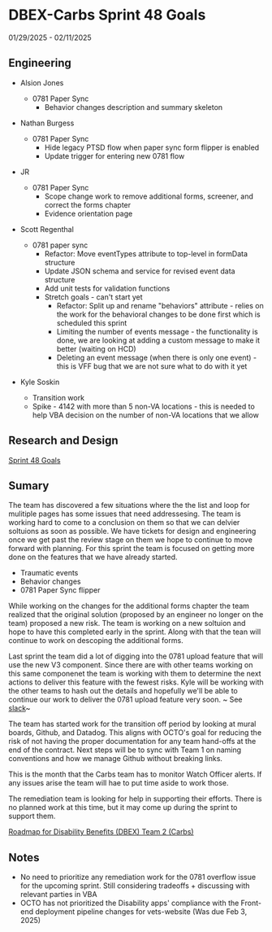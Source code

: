 # DBEX-Carbs Sprint 48 Goals	
01/29/2025 - 02/11/2025

## Engineering
  - Alsion Jones
    - 0781 Paper Sync
      - Behavior changes description and summary skeleton
  
  - Nathan Burgess
    - 0781 Paper Sync 
      - Hide legacy PTSD flow when paper sync form flipper is enabled
      - Update trigger for entering new 0781 flow	
  
  - JR
    - 0781 Paper Sync
      - Scope change work to remove additional forms, screener, and correct the forms chapter
      - Evidence orientation page 
         
 - Scott Regenthal
    - 0781 paper sync
      -  Refactor: Move eventTypes attribute to top-level in formData structure
      -  Update JSON schema and service for revised event data structure
      -  Add unit tests for validation functions
      -  Stretch goals - can't start yet 
          - Refactor: Split up and rename "behaviors" attribute	- relies on the work for the behavioral changes to be done first which is scheduled this sprint
          - Limiting the number of events message - the functionality is done, we are looking at adding a custom message to make it better (waiting on HCD)
          - Deleting an event message (when there is only one event)	- this is VFF bug that we are not sure what to do with it yet

- Kyle Soskin
  - Transition work
  - Spike - 4142 with more than 5 non-VA locations - this is needed to help VBA decision on the number of non-VA locations that we allow 

## Research and Design
[Sprint 48 Goals](https://dsva.slack.com/docs/T03FECE8V/F07N6EH4EUE?focus_section_id=temp:C:GJLc22dc09332794b5db34ecc6b0)

## Sumary
The team has discovered a few situations where the the list and loop for mulitiple pages has some issues that need addressesing. 
The team is working hard to come to a conclusion on them so that we can delvier soltuions as soon as possible. 
We have tickets for design and engineering once we get past the review stage on them we hope to continue to move forward with planning. 
For this sprint the team is focused on getting more done on the features that we have already started. 
  - Traumatic events
  - Behavior changes
  - 0781 Paper Sync flipper

While working on the changes for the additional forms chapter the team realized that the original solution (proposed by an engineer no longer on the team) proposed a new risk. The team is working on a new soltuion and hope to have this completed early in the sprint. 
Along with that the tean will continue to work on descoping the additional forms. 

Last sprint the team did a lot of digging into the 0781 upload feature that will use the new V3 component. Since there are with other teams working on this same componenet the team is working with them to determine the next actions to deliver this feature with the fewest risks. 
Kyle will be working with the other teams to hash out the details and hopefully we'll be able to continue our work to deliver the 0781 upload feature very soon. 
~ See [slack](https://dsva.slack.com/archives/C04KW0B46N5/p1738078571142969?thread_ts=1737665789.330649&cid=C04KW0B46N5)~ 

The team has started work for the transition off period by looking at mural boards, Github, and Datadog. This aligns with OCTO's goal for reducing the risk of not having the proper documentation for any team hand-offs at the end of the contract.
Next steps will be to sync with Team 1 on naming conventions and how we manage Github without breaking links. 

This is the month that the Carbs team has to monitor Watch Officer alerts. If any issues arise the team will hae to put time aside to work those. 

The remediation team is looking for help in supporting their efforts. There is no planned work at this time, but it may come up during the sprint to support them. 

[Roadmap for Disability Benefits (DBEX) Team 2 (Carbs)](https://app.mural.co/t/departmentofveteransaffairs9999/m/departmentofveteransaffairs9999/1717458460532/5a74ece0ca694a9e6c85b3a1130a8c7b8dabf123?wid=0-1728398176278)

## Notes
- No need to prioritize any remediation work for the 0781 overflow issue for the upcoming sprint. Still considering tradeoffs + discussing with relevant parties in VBA
- OCTO has not prioritized the Disability apps' compliance with the Front-end deployment pipeline changes for vets-website (Was due Feb 3, 2025) 
